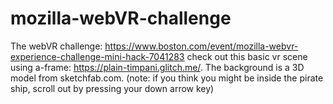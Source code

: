 # mozilla-webVR-challenge
The webVR challenge: https://www.boston.com/event/mozilla-webvr-experience-challenge-mini-hack-7041283 
check out this basic vr scene using a-frame: https://plain-timpani.glitch.me/. The background is a 3D model from sketchfab.com. 
(note: if you think you might be inside the pirate ship, scroll out by pressing your down arrow key) 
